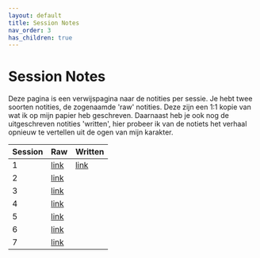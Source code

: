 ```yaml
---
layout: default
title: Session Notes
nav_order: 3
has_children: true
---
```


# Session Notes

Deze pagina is een verwijspagina naar de notities per sessie.
Je hebt twee soorten notities, de zogenaamde 'raw' notities. Deze zijn een 1:1 kopie van wat ik op mijn papier heb geschreven.
Daarnaast heb je ook nog de uitgeschreven notities 'written', hier probeer ik van de notiets het verhaal opnieuw te vertellen uit de ogen van mijn karakter.

| Session  | Raw  | Written  |
|---|---|---|
| 1  | [link](session-1-raw.md) | [link](session-1.md) |
| 2  | [link](session-2-raw.md) |   |
| 3  | [link](session-3-raw.md) |   |
| 4  | [link](session-4-raw.md) |   |
| 5  | [link](session-5-raw.md) |   |
| 6  | [link](session-6-raw.md) |   |
| 7  | [link](session-7-raw.md) |   |
